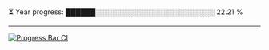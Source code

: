 
⏳ Year progress: ██████░░░░░░░░░░░░░░░░░░░░░░░░ 22.21 %

---

[![Progress Bar CI](https://github.com/thatoranzhevyy/thatoranzhevyy/actions/workflows/node.js.yml/badge.svg)](https://github.com/thatoranzhevyy/thatoranzhevyy/actions/workflows/node.js.yml)


